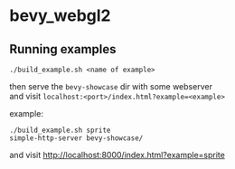 # bevy_webgl2

## Running examples
```
./build_example.sh <name of example>
```
then serve the `bevy-showcase` dir with some webserver  
and visit `localhost:<port>/index.html?example=<example>`

example:
```
./build_example.sh sprite
simple-http-server bevy-showcase/
```
and visit [http://localhost:8000/index.html?example=sprite](http://localhost:8000/index.html?example=sprite)
